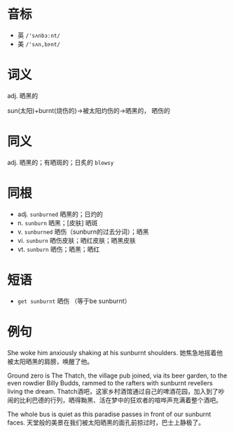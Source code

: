 # 音标

- 英 `/'sʌnbɜːnt/`
- 美 `/'sʌn,bɝnt/`

# 词义

adj. 晒黑的




sun(太阳)+burnt(烧伤的)→被太阳灼伤的→晒黑的， 晒伤的

# 同义

adj. 晒黑的；有晒斑的；日炙的
`blowsy`

# 同根

- adj. `sunburned` 晒黑的；日灼的
- n. `sunburn` 晒黑；[皮肤] 晒斑
- v. `sunburned` 晒伤（sunburn的过去分词）；晒黑
- vi. `sunburn` 晒伤皮肤；晒红皮肤；晒黑皮肤
- vt. `sunburn` 晒伤；晒黑；晒红

# 短语

- `get sunburnt` 晒伤 （等于be sunburnt）

# 例句

She woke him anxiously shaking at his sunburnt shoulders.
她焦急地摇着他被太阳晒黑的肩膀，唤醒了他。

Ground zero is The Thatch, the village pub joined, via its beer garden, to the even rowdier Billy Budds, rammed to the rafters with sunburnt revellers living the dream.
Thatch酒吧，这家乡村酒馆通过自己的啤酒花园，加入到了吵闹的比利巴德的行列，晒得黝黑、活在梦中的狂欢者的喧哗声充满着整个酒吧。

The whole bus is quiet as this paradise passes in front of our sunburnt faces.
天堂般的美景在我们被太阳晒黑的面孔前掠过时，巴士上静极了。



